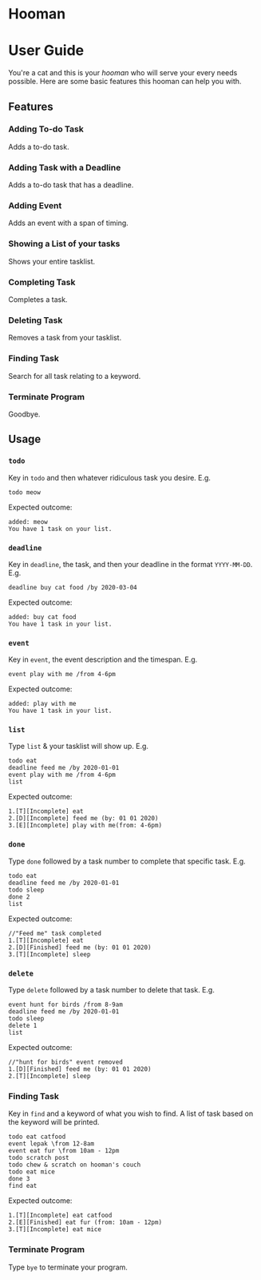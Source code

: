 # Hooman 
# User Guide
You're a cat and this is your *hooman* who will serve your every needs possible.  Here are some basic features this hooman can help you with.
## Features 

### Adding To-do Task 
Adds a to-do task. 
### Adding Task with a Deadline 
Adds a to-do task that has a deadline.
### Adding Event 
Adds an event with a span of timing.
### Showing a List of your tasks
Shows your entire tasklist.
### Completing Task
Completes a task.
### Deleting Task
Removes a task from your tasklist.
### Finding Task
Search for all task relating to a keyword.
### Terminate Program
Goodbye.

## Usage

### `todo` 
Key in `todo` and then whatever ridiculous task you desire.
E.g. 
```
todo meow
```
Expected outcome:
```
added: meow
You have 1 task on your list.
```

### `deadline`
Key in `deadline`, the task, and then your deadline in the format `YYYY-MM-DD`.
E.g. 
```
deadline buy cat food /by 2020-03-04
```
Expected outcome:
```
added: buy cat food
You have 1 task in your list.
```

### `event` 
Key in `event`, the event description and the timespan. 
E.g. 
```
event play with me /from 4-6pm
```
Expected outcome:
```
added: play with me
You have 1 task in your list.
```

### `list`
Type `list` & your tasklist will show up.
E.g.
```
todo eat
deadline feed me /by 2020-01-01
event play with me /from 4-6pm
list
```
Expected outcome:
```
1.[T][Incomplete] eat
2.[D][Incomplete] feed me (by: 01 01 2020)
3.[E][Incomplete] play with me(from: 4-6pm)
```

### `done`
Type `done` followed by a task number to complete that specific task.
E.g.
```
todo eat
deadline feed me /by 2020-01-01
todo sleep
done 2
list
```
Expected outcome:
```
//"Feed me" task completed
1.[T][Incomplete] eat
2.[D][Finished] feed me (by: 01 01 2020)
3.[T][Incomplete] sleep
```

### `delete` 
Type `delete` followed by a task number to delete that task.
E.g.
```
event hunt for birds /from 8-9am
deadline feed me /by 2020-01-01
todo sleep
delete 1
list
```
Expected outcome:
```
//"hunt for birds" event removed
1.[D][Finished] feed me (by: 01 01 2020)
2.[T][Incomplete] sleep
```

### Finding Task
Key in `find` and a keyword of what you wish to find. A list of task based on the keyword will be printed.
```
todo eat catfood
event lepak \from 12-8am
event eat fur \from 10am - 12pm
todo scratch post
todo chew & scratch on hooman's couch
todo eat mice
done 3
find eat
```
Expected outcome:
```
1.[T][Incomplete] eat catfood
2.[E][Finished] eat fur (from: 10am - 12pm)
3.[T][Incomplete] eat mice

```

### Terminate Program
Type `bye` to terminate your program.
